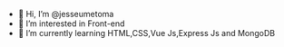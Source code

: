 - 👋 Hi, I’m @jesseumetoma
- 👀 I’m interested in Front-end 
- 🌱 I’m currently learning HTML,CSS,Vue Js,Express Js and MongoDB


<!---
jesseumetoma/jesseumetoma is a ✨ special ✨ repository because its `README.md` (this file) appears on your GitHub profile.
You can click the Preview link to take a look at your changes.
--->
